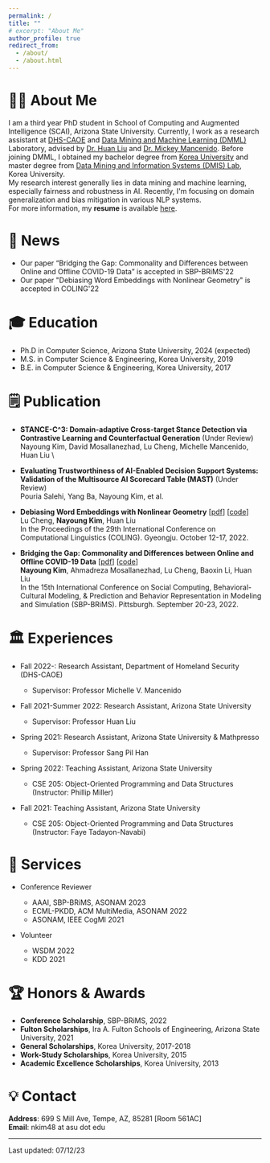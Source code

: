 ```yaml
---
permalink: /
title: ""
# excerpt: "About Me"
author_profile: true
redirect_from: 
  - /about/
  - /about.html
---
```



# 👩‍💻 About Me
I am a third year PhD student in School of Computing and Augmented Intelligence (SCAI), Arizona State University. Currently, I work as a research assistant at [DHS-CAOE](https://caoe.asu.edu/) and [Data Mining and Machine Learning (DMML)](https://dmml.asu.edu/) Laboratory, advised by [Dr. Huan Liu](https://www.public.asu.edu/~huanliu/) and [Dr. Mickey Mancenido](https://www.mickeymancenido.com/). Before joining DMML, I obtained my bachelor degree from [Korea University](https://www.korea.edu/mbshome/mbs/en/index.do) and master degree from [Data Mining and Information Systems (DMIS) Lab](https://dmis.korea.ac.kr/home), Korea University.\
My research interest generally lies in data mining and machine learning, especially fairness and robustness in AI. Recently, I'm focusing on domain generalization and bias mitigation in various NLP systems.\
For more information, my **resume** is available [here](../files/resume.pdf).

📰 News
======
- Our paper “Bridging the Gap: Commonality and Differences between Online and Offline COVID-19 Data” is accepted in SBP-BRiMS'22
- Our paper "Debiasing Word Embeddings with Nonlinear Geometry" is accepted in COLING'22

🎓 Education
======
* Ph.D in Computer Science, Arizona State University, 2024 (expected)
* M.S. in Computer Science & Engineering, Korea University, 2019
* B.E. in Computer Science & Engineering, Korea University, 2017

🗒️ Publication
======
- **STANCE-C^3: Domain-adaptive Cross-target Stance Detection via Contrastive Learning and Counterfactual Generation** (Under Review)\
Nayoung Kim, David Mosallanezhad, Lu Cheng, Michelle Mancenido, Huan Liu \	

- **Evaluating Trustworthiness of AI-Enabled Decision Support Systems: Validation of the Multisource AI Scorecard Table (MAST)** (Under Review)\
Pouria Salehi, Yang Ba, Nayoung Kim, et al.

- **Debiasing Word Embeddings with Nonlinear Geometry** [[pdf](https://arxiv.org/pdf/2208.13899.pdf)] [[code](https://github.com/GitHubLuCheng/Implementation-of-JoSEC-COLING-22)]\
Lu Cheng, **Nayoung Kim**, Huan Liu \
In the Proceedings of the 29th International Conference on Computational Linguistics (COLING). Gyeongju. October 12-17, 2022.

- **Bridging the Gap: Commonality and Differences between Online and Offline COVID-19 Data** [[pdf](https://arxiv.org/pdf/2208.03907.pdf)] [[code](https://github.com/nayoungkim94/Bridging-the-Gap)]\
**Nayoung Kim**, Ahmadreza Mosallanezhad, Lu Cheng, Baoxin Li, Huan Liu \
In the 15th International Conference on Social Computing, Behavioral-Cultural Modeling, & Prediction and Behavior Representation in Modeling and Simulation (SBP-BRiMS). Pittsburgh. September 20-23, 2022.

🏛️ Experiences
======
* Fall 2022-: Research Assistant, Department of Homeland Security (DHS-CAOE)
  * Supervisor: Professor Michelle V. Mancenido

* Fall 2021-Summer 2022: Research Assistant, Arizona State University
  * Supervisor: Professor Huan Liu

* Spring 2021: Research Assistant, Arizona State University & Mathpresso
  * Supervisor: Professor Sang Pil Han

* Spring 2022: Teaching Assistant, Arizona State University
  * CSE 205: Object-Oriented Programming and Data Structures (Instructor: Phillip Miller)

* Fall 2021: Teaching Assistant, Arizona State University
  * CSE 205: Object-Oriented Programming and Data Structures (Instructor: Faye Tadayon-Navabi)

🏢 Services
======
* Conference Reviewer
  * AAAI, SBP-BRiMS, ASONAM 2023
  * ECML-PKDD, ACM MultiMedia, ASONAM 2022
  * ASONAM, IEEE CogMI 2021

* Volunteer
  * WSDM 2022
  * KDD 2021 


🏆 Honors & Awards
======
* **Conference Scholarship**, SBP-BRiMS, 2022
* **Fulton Scholarships**, Ira A. Fulton Schools of Engineering, Arizona State University, 2021
* **General Scholarships**, Korea University, 2017-2018
* **Work-Study Scholarships**, Korea University, 2015
* **Academic Excellence Scholarships**, Korea University, 2013


💡 Contact
=====
**Address**: 699 S Mill Ave, Tempe, AZ, 85281 [Room 561AC]\
**Email**: nkim48 at asu dot edu


------
<font size=”3”>Last updated: 07/12/23</font>

